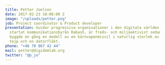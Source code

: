 ```yaml
---
title: Petter Joelson
date: 2017-02-23 18:08:00 Z
image: "/uploads/petter.png"
job: Project coordinator & Product developer
presentation: Guidar progressiva organisationer i den digitala världen. Har tidigare
  startat kommunikationsbyrån Rabash, är freds- och miljöaktivist sedan tonåren och
  byggde en gång en modell av en kärnvapenmissil i naturlig storlek av sopsäckar,
  tejp och en datorfläkt.
phone: "+46 70 867 42 44"
mail: petter@digidemlab.org
twitter: "@p_jo"
---
```


